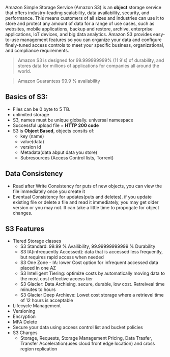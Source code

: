 Amazon Simple Storage Service (Amazon S3) is an **object** storage service that offers industry-leading scalability, data availability, security, and performance. This means customers of all sizes and industries can use it to store and protect any amount of data for a range of use cases, such as websites, mobile applications, backup and restore, archive, enterprise applications, IoT devices, and big data analytics. Amazon S3 provides easy-to-use management features so you can organize your data and configure finely-tuned access controls to meet your specific business, organizational, and compliance requirements. 


>Amazon S3 is designed for 99.999999999% (11 9's) of durability, and stores data for millions of applications for companies all around the world.

>Amazon Guarantess 99.9 % availability

## Basics of S3:
* Files can be 0 byte to 5 TB.
* unlimited storage
* S3, names must be unique globally. universal namespace
* Successful upload file = **HTTP 200 code**
* S3 is **Object Based**, objects consits of:
    * key (name)
    * value(data) 
    * version id
    * Metadata(data abput data you store)
    * Subresources (Access Control lists, Torrent)

## Data Consistency 
* Read after Write Consistency for puts of new objects, you can view the file immediately once you create it
* Eventual Consistency for updates(puts and deletes). if you update existing file or delete a file and read it immediately, you may get older version or you may not. It can take a little time to propogate for object changes.


## S3 Features
* Tiered Storage classes
   * S3 Standard: 99.99 % Availibility, 99.99999999999 % Durability
   * S3 IA(infrequently Accessed): data that is accessed less frequently, but requires rapid access when needed
   * S3 One Zone - IA: lower Cost option for infrequent accessed data placed in one AZ
   * S3 Intelligent Tiering: optimize costs by automatically moving data to the most cost effective access tier
   * S3 Glacier: Data Archieing. secure, durable, low cost. Retreiveal time minutes to hours
   * S3 Glacier Deep Archieve: Lowet cost storage where a retrievel time of 12 hours is acceptable
* Lifecycle Management
* Versioning
* Encryption
* MFA Delete
* Secure your data using access control list and bucket policies
* S3 Charges
   * Storage, Requests, Storage Management Pricing, Data Trasfer, Transfer Acceleration(uses cloud front edge location) and cross region replication 

